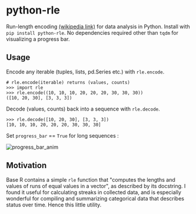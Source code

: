 # python-rle

Run-length encoding [(wikipedia link)](https://en.wikipedia.org/wiki/Run-length_encoding) for data analysis in Python. Install with `pip install python-rle`. No dependencies required other than `tqdm` for visualizing a progress bar. 

## Usage

Encode any iterable (tuples, lists, pd.Series etc.) with `rle.encode`.

```
# rle.encode(iterable) returns (values, counts)
>>> import rle 
>>> rle.encode((10, 10, 10, 20, 20, 20, 30, 30, 30))
([10, 20, 30], [3, 3, 3])
```

Decode (values, counts) back into a sequence with `rle.decode`.
```
>>> rle.decode([10, 20, 30], [3, 3, 3])
[10, 10, 10, 20, 20, 20, 30, 30, 30]
```

Set `progress_bar` == `True` for long sequences :

![progress_bar_anim](progress_bar.svg)

## Motivation

Base R contains a simple `rle` function that "computes the lengths and values of runs of equal values in a vector", as described by its docstring. I found it useful for calculating streaks in collected data, and is especially wonderful for compiling and summarizing categorical data that describes status over time. Hence this little utility.

<!--
## Reference to `rle` in R

``` r
> rle
function (x) 
{
    if (!is.vector(x) && !is.list(x)) 
        stop("'x' must be a vector of an atomic type")
    n <- length(x)
    if (n == 0L) 
        return(structure(list(lengths = integer(), values = x), 
            class = "rle"))
    y <- x[-1L] != x[-n]
    i <- c(which(y | is.na(y)), n)
    structure(list(lengths = diff(c(0L, i)), values = x[i]), 
        class = "rle")
} 
```

-->
